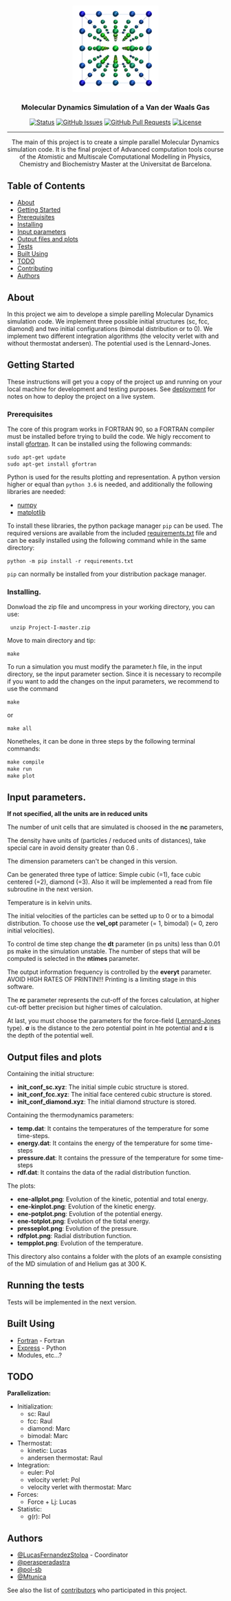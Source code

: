 <p align="center">
  <a href="" rel="noopener">
 <img width=200px height=200px src="./imgs/cs_latt.png" alt="Project logo"></a>
</p>

<h3 align="center">Molecular Dynamics Simulation of a Van der Waals Gas</h3>

<div align="center">

[![Status](https://img.shields.io/badge/status-active-success.svg)]()
[![GitHub Issues](https://img.shields.io/github/issues/Eines-Informatiques-Avancades/Project-I.svg)](https://github.com/Eines-Informatiques-Avancades/Project-I/issues)
[![GitHub Pull Requests](https://img.shields.io/github/issues-pr/Eines-Informatiques-Avancades/Project-I.svg)](https://github.com/Eines-Informatiques-Avancades/Project-I/pulls)
[![License](https://img.shields.io/badge/license-MIT-blue.svg)](/LICENSE)

</div>

---

<p align="center"> The main of this project is to create a simple parallel Molecular Dynamics simulation code. It is the final project of Advanced computation tools course of the Atomistic and Multiscale Computational Modelling in Physics, Chemistry and Biochemistry Master at the Universitat de Barcelona.
    <br> 
</p>

## Table of Contents

- [About](#about)
- [Getting Started](#getting_started)
- [Prerequisites](#prerequisites)
- [Installing](#installing)
- [Input parameters](#parameters)
- [Output files and plots](#output)
- [Tests](#tests)
- [Built Using](#built_using)
- [TODO](#todo)
- [Contributing](../CONTRIBUTING.md)
- [Authors](#authors)

## About <a name = "about"></a>
In this project we aim to develope a simple parelling Molecular Dynamics simulation code. We implement three possible initial structures (sc, fcc, diamond) and two initial configurations (bimodal distribution or to 0). We implement two different integration algorithms (the velocity verlet with and without thermostat andersen). The potential used is the Lennard-Jones.

## Getting Started <a name = "getting_started"></a>

These instructions will get you a copy of the project up and running on your local machine for development and testing purposes. See [deployment](#deployment) for notes on how to deploy the project on a live system.

### Prerequisites  <a name = "prerequisites"></a>

The core of this program works in FORTRAN 90, so a FORTRAN compiler must be installed before trying to build the code. We higly reccoment to install [gfortran](https://gcc.gnu.org/wiki/GFortran). It can be installed using the following commands:
```
sudo apt-get update
sudo apt-get install gfortran
```

Python is used for the results plotting and representation. A python version higher or equal than `python 3.6` is needed, and additionally the following libraries are needed:

- [numpy](https://numpy.org/)
- [matplotlib](https://matplotlib.org/)

To install these libraries, the python package manager `pip` can be used. The required versions are available from the included [requirements.txt](src/requirements.txt) file and can be easily installed using the following command while in the same directory:

```
python -m pip install -r requirements.txt
```
`pip` can normally be installed from your distribution package manager.

### Installing. <a name = "installing"></a>

Donwload the zip file and uncompress in your working directory, you can use:


```
 unzip Project-I-master.zip 
```

Move to main directory and tip:

```
make
```

To run a simulation you must modify the parameter.h file, in the input directory, se the input parameter section. Since it is necessary to recompile if you want to add the changes on the input parameters, we recommend to use the command

```
make
```
or
```
make all
``` 
Nonetheles, it can be done in three steps by the following terminal commands:
```
make compile
make run
make plot
```



## Input parameters. <a name = "parameters"></a>

**If not specified, all the units are in reduced units**

The number of unit cells that are simulated is choosed in the **nc** parameters, 

The density have units of (particles / reduced units of distances), take special care in avoid density greater than 0.6 .

The dimension parameters can't be changed in this version.

Can be generated three type of lattice: Simple cubic (=1), face cubic centered (=2), diamond (=3). Also it will be implemented a read from file subroutine in the next version.

Temperature is in kelvin units.

The initial velocities of the particles can be setted up to 0 or to a bimodal distribution. To choose use the **vel_opt** parameter (= 1, bimodal) (= 0, zero initial velocities).

To control de time step change the **dt** parameter (in ps units) less than 0.01 ps make in the simulation unstable. The number of steps that will be computed is selected in the **ntimes** parameter. 

The output information frequency is controlled by the **everyt** parameter. AVOID HIGH RATES OF PRINTIN!!! Printing is a limiting stage in this software.

The **rc** parameter represents the cut-off of the forces calculation, at higher cut-off better precision but higher times of calculation.

At last, you must choose the parameters for the force-field ([Lennard-Jones](https://es.wikipedia.org/wiki/Potencial_de_Lennard-Jones) type). **σ** is the distance to the zero potential point in hte potential and **ε** is the depth of the potential well.


## Output files and plots <a name = "output"></a>


Containing the initial structure:

  * **init_conf_sc.xyz**: The initial simple cubic structure is stored.
  * **init_conf_fcc.xyz**: The initial face centered cubic structure is stored.
  * **init_conf_diamond.xyz**: The initial diamond structure is stored.

Containing the thermodynamics parameters:

  * **temp.dat**: It contains the temperatures of the temperature for some time-steps.
  * **energy.dat**: It contains the energy of the temperature for some time-steps
  * **pressure.dat**: It contains the pressure of the temperature for some time-steps
  * **rdf.dat**: It contains the data of the radial distribution function.

The plots:
 * **ene-allplot.png**: Evolution of the kinetic, potential and total energy.
 * **ene-kinplot.png**: Evolution of the kinetic energy.
 * **ene-potplot.png**: Evolution of the potential energy.
 * **ene-totplot.png**: Evolution of the tiotal energy.
 * **presseplot.png**: Evolution of the pressure.
 * **rdfplot.png**:  Radial distribution function.
 * **tempplot.png**: Evolution of the temperature. 

This directory also contains a folder with the plots of an example consisting of the MD simulation of and Helium gas at 300 K.

## Running the tests <a name = "tests"></a>

Tests will be implemented in the next version.

## Built Using <a name = "built_using"></a>

- [Fortran](https://fortran-lang.org/) - Fortran
- [Express](https://www.python.org/) - Python
- Modules, etc...?

## TODO <a name = "todo"></a>
**Parallelization:**
- Initialization:
  - sc: Raul
  - fcc: Raul
  - diamond: Marc
  - bimodal: Marc
- Thermostat:
  - kinetic: Lucas
  - andersen thermostat: Raul
- Integration:
  - euler: Pol
  - velocity verlet: Pol
  - velocity verlet with thermostat: Marc
- Forces:
  - Force + Lj: Lucas
- Statistic:
  - g(r): Pol     

## Authors <a name = "authors"></a>
- [@LucasFernandezStolpa](https://github.com/LucasFernandezStolpa) - Coordinator
- [@perasperadastra](https://github.com/perasperadastra)
- [@pol-sb](https://github.com/pol-sb)
- [@Mtunica](https://github.com/Mtunica)

See also the list of [contributors](https://github.com/Eines-Informatiques-Avancades/Project-I/contributors) who participated in this project.

